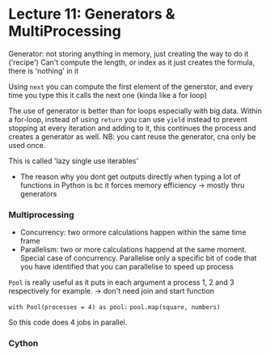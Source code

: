 # Lecture 11: Generators & MultiProcessing



Generator: not storing anything in memory, just creating the way to do it ('recipe')
Can't compute the length, or index as it just creates the formula, there is 'nothing' in it

Using ```next``` you can compute the first element of the generstor, and every time you type this it calls the next one (kinda like a for loop)

The use of generator is better than for loops especially with big data. 
Within a for-loop, instead of using ```return``` you can use ```yield``` instead to prevent stopping at every iteration and adding to it, this continues the process and creates a generator as well.
NB: you cant reuse the generator, cna only be used once.

This is called 'lazy single use iterables'

- The reason why you dont get outputs directly when typing a lot of functions in Python is bc it forces memory efficiency -> mostly thru generators


### Multiprocessing

- Concurrency: two ormore calculations happen within the same time frame 
- Parallelism: two or more calculations happend at the same moment. Special case of concurrency.
Parallelise only a specific bit of code that you have identified that you can parallelise to speed up process

```Pool``` is really useful as it puts in each argument a process 1, 2 and 3 respectively for example. -> don't need join and start function 

```with Pool(processes = 4) as pool:```
```pool.map(square, numbers)```

So this code does 4 jobs in parallel.

### Cython









